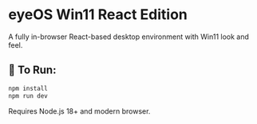 # eyeOS Win11 React Edition

A fully in-browser React-based desktop environment with Win11 look and feel.

## 🚀 To Run:

```bash
npm install
npm run dev
```

Requires Node.js 18+ and modern browser.
